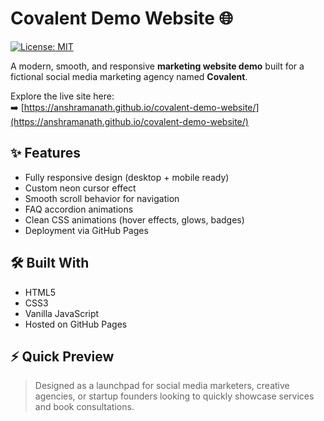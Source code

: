 # Covalent Demo Website 🌐

[![License: MIT](https://img.shields.io/badge/License-MIT-yellow.svg)](LICENSE)

A modern, smooth, and responsive **marketing website demo** built for a fictional social media marketing agency named **Covalent**.

Explore the live site here:  
➡️ [https://anshramanath.github.io/covalent-demo-website/](https://anshramanath.github.io/covalent-demo-website/)

## ✨ Features
- Fully responsive design (desktop + mobile ready)
- Custom neon cursor effect
- Smooth scroll behavior for navigation
- FAQ accordion animations
- Clean CSS animations (hover effects, glows, badges)
- Deployment via GitHub Pages

## 🛠️ Built With
- HTML5
- CSS3
- Vanilla JavaScript
- Hosted on GitHub Pages

## ⚡ Quick Preview
> Designed as a launchpad for social media marketers, creative agencies, or startup founders looking to quickly showcase services and book consultations.
